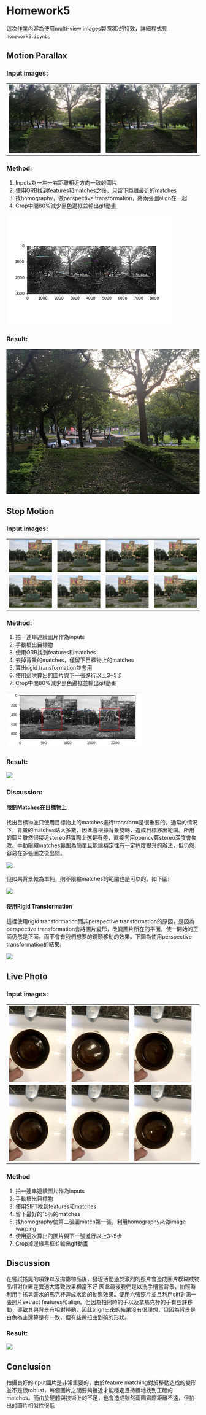# Homework5

這次[作業](https://colab.research.google.com/drive/1eCAsc8LUDAHe0ygrlkDQYvlpuiXYCja7#scrollTo=ShRCKVL342pW)內容為使用multi-view images製照3D的特效，詳細程式見`homework5.ipynb`。

## Motion Parallax

### Input images:

|||
| ------------- | ------------- |
| ![](./images/img1.jpg)  | ![](./images/img2.jpg)  |

### Method:

1. Inputs為一左一右距離相近方向一致的圖片
2. 使用ORB找到features和matches之後，只留下距離最近的matches
3. 找homography，做perspective transformation，將兩張圖align在一起
4. Crop中間80%減少黑色邊框並輸出gif動畫

![](./align1.jpg)

### Result: 

![](./output1.gif)

## Stop Motion

### Input images:

|||||
|-|-|-|-|
|![](./images/img3_1.jpg)|![](./images/img3_2.jpg)|![](./images/img3_3.jpg)|![](./images/img3_4.jpg)|
|![](./images/img3_5.jpg)|![](./images/img3_6.jpg)|![](./images/img3_7.jpg)|![](./images/img3_8.jpg)|

### Method:

1. 拍一連串連續圖片作為inputs
2. 手動框出目標物
3. 使用ORB找到features和matches
4. 去掉背景的matches，僅留下目標物上的matches
5. 算出rigid transformation並套用
6. 使用這次算出的圖片與下一張進行以上3~5步
7. Crop中間80%減少黑色邊框並輸出gif動畫

![](./align2.jpg)

### Result: 

![](./output2.gif)

### Discussion: 

#### 限制Matches在目標物上

找出目標物並只使用目標物上的matches進行transform是很重要的。通常的情況下，背景的matches站大多數，因此會根據背景旋轉，造成目標移出範圍。所用的圖片雖然很接近stereo但實際上還是有差，直接套用opencv算stereo深度會失敗。手動限縮matches範圍為簡單且能讓穩定性有一定程度提升的辦法，但仍然容易在多張圖之後出錯。

![](./output2_building.gif)

但如果背景較為單純，則不限縮matches的範圍也是可以的。如下圖:

![](./output2_cup.gif)

#### 使用Rigid Transformation

這裡使用rigid transformation而非perspective transformation的原因，是因為perspective transformation會將圖片變形，改變圖片所在的平面，使一開始的正面仍然是正面，而不會有我們想要的鏡頭移動的效果。下圖為使用perspective transformation的結果:

![](./output2_perspective.gif)

## Live Photo

### Input images:

|||||
|-|-|-|-|
|![](./images/0.JPG)|![](./images/1.JPG)|![](./images/2.JPG)|
|![](./images/3.JPG)|![](./images/4.JPG)|![](./images/5.JPG)|

### Method

1. 拍一連串連續圖片作為inputs
2. 手動框出目標物
3. 使用SIFT找到features和matches
4. 留下最好的15％的matches
5. 找homography使第二張圖match第一張，利用homography來做image warping
6. 使用這次算出的圖片與下一張進行以上3~5步
7. Crop掉邊緣黑框並輸出gif動畫

## Discussion

在嘗試搖晃的項鍊以及拋擲物品後，發現活動過於激烈的照片會造成圖片模糊或物品相對位置差異過大導致效果相當不好
因此最後我們是以洗手槽當背景，拍照時利用手搖晃裝水的馬克杯造成水面的動態效果。使用六張照片並且利用sift對第一張照片extract features和align。但因為拍照時的手以及拿馬克杯的手有些許移動，導致其與背景有相對移動，因此align出來的結果沒有很理想，但因為背景是白色為主還算是有一致，但有些微扭曲到碗的形狀。

### Result:

![](./live.gif)

## Conclusion

拍攝良好的input圖片是非常重要的，由於feature matching對於移動造成的變形並不是很robust，每個圖片之間要夠接近才能穩定且持續地找到正確的matches。而由於硬體與技術上的不足，也會造成雖然兩圖實際距離不遠，但拍出的圖片相似性很低
